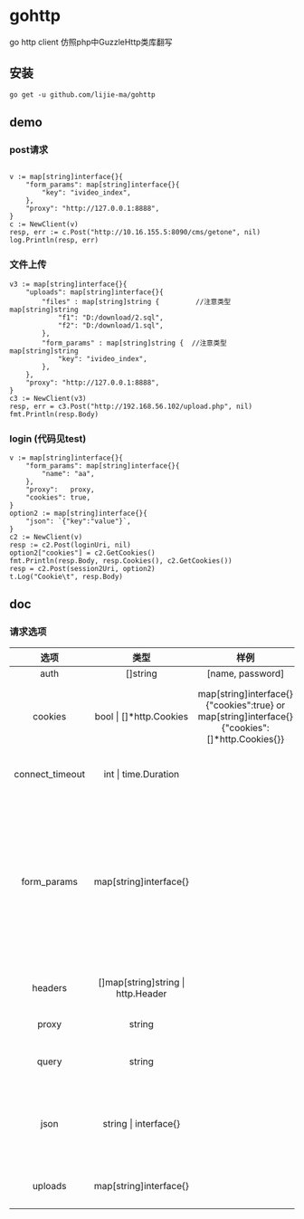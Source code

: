# gohttp
go http client
仿照php中GuzzleHttp类库翻写
## 安装
```
go get -u github.com/lijie-ma/gohttp
```

## demo

### post请求
```golang

v := map[string]interface{}{
    "form_params": map[string]interface{}{
        "key": "ivideo_index",
    },
    "proxy": "http://127.0.0.1:8888",
}
c := NewClient(v)
resp, err := c.Post("http://10.16.155.5:8090/cms/getone", nil)
log.Println(resp, err)

```
### 文件上传
```cassandraql
v3 := map[string]interface{}{
    "uploads": map[string]interface{}{
        "files" : map[string]string {         //注意类型map[string]string
            "f1": "D:/download/2.sql",
            "f2": "D:/download/1.sql",
        },
        "form_params" : map[string]string {  //注意类型map[string]string
            "key": "ivideo_index",
        },
    },
    "proxy": "http://127.0.0.1:8888",
}
c3 := NewClient(v3)
resp, err = c3.Post("http://192.168.56.102/upload.php", nil)
fmt.Println(resp.Body)
```

### login (代码见test)
```cassandraql
v := map[string]interface{}{
    "form_params": map[string]interface{}{
        "name": "aa",
    },
    "proxy":   proxy,
    "cookies": true,
}
option2 := map[string]interface{}{
    "json": `{"key":"value"}`,
}
c2 := NewClient(v)
resp := c2.Post(loginUri, nil)
option2["cookies"] = c2.GetCookies()
fmt.Println(resp.Body, resp.Cookies(), c2.GetCookies())
resp = c2.Post(session2Uri, option2)
t.Log("Cookie\t", resp.Body)

```

## doc
### 请求选项
| 选项 | 类型 | 样例 | 备注 |
| :------:| :------: | :------: | :------: |
| auth | []string | [name, password] | |
| cookies | bool &vert; []*http.Cookies | map[string]interface{}{"cookies":true} or <br>map[string]interface{}{"cookies":[]*http.Cookies{}}| true 表示开启cookie， http.cookies 表示本次请求要传送的cookies|
| connect_timeout | int &vert; time.Duration |  | 连接超时时间，如果传递int类型，单位是秒 |
| form_params | map[string]interface{} |  |关联数组由表单字段键值对构成，每个字段值可以是一个字符串或一个包含字符串元素的数组。 当没有准备 "Content-Type" 报文头的时候，将设置为 "application/x-www-form-urlencoded" |
| headers |[]map[string]string &vert; http.Header |  |默认的设置有ua、content-type |
| proxy | string |  | reqeust时 使用的代理 |
| query | string |  | 会被拼接到url后，目前仅支持string类型 |
| json | string &vert; interface{} |  | interface{}类型会调用json.Marshal， content-type 会设置为application/json |
| uploads | map[string]interface{} |  | 参考类domo 中的uploads[###文件上传](文件上传)  |